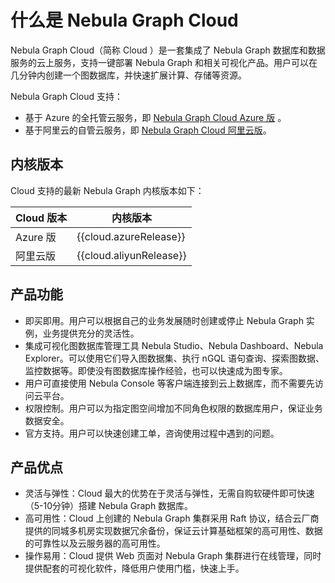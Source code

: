 # 什么是 Nebula Graph Cloud

Nebula Graph Cloud（简称 Cloud ）是一套集成了 Nebula Graph 数据库和数据服务的云上服务，支持一键部署 Nebula Graph 和相关可视化产品。用户可以在几分钟内创建一个图数据库，并快速扩展计算、存储等资源。

Nebula Graph Cloud 支持：

- 基于 Azure 的全托管云服务，即 [Nebula Graph Cloud Azure 版](https://docs.nebula-graph.com.cn/{{cloud.azureRelease}}/nebula-cloud/1.what-is-cloud/) 。
- 基于阿里云的自管云服务，即 [Nebula Graph Cloud 阿里云版](nebula-cloud-on-alibabacloud/1.create-service-instance.md)。

## 内核版本

Cloud 支持的最新 Nebula Graph 内核版本如下：

| Cloud 版本 | 内核版本 |
|-|-|
| Azure 版 | {{cloud.azureRelease}} |
| 阿里云版 | {{cloud.aliyunRelease}} |

## 产品功能

- 即买即用。用户可以根据自己的业务发展随时创建或停止 Nebula Graph 实例，业务提供充分的灵活性。
- 集成可视化图数据库管理工具 Nebula Studio、Nebula Dashboard、Nebula Explorer。可以使用它们导入图数据集、执行 nGQL 语句查询、探索图数据、监控数据等。即使没有图数据库操作经验，也可以快速成为图专家。
- 用户可直接使用 Nebula Console 等客户端连接到云上数据库，而不需要先访问云平台。
- 权限控制。用户可以为指定图空间增加不同角色权限的数据库用户，保证业务数据安全。
- 官方支持。用户可以快速创建工单，咨询使用过程中遇到的问题。

## 产品优点

- 灵活与弹性：Cloud 最大的优势在于灵活与弹性，无需自购软硬件即可快速（5-10分钟）搭建 Nebula Graph 数据库。
- 高可用性：Cloud 上创建的 Nebula Graph 集群采用 Raft 协议，结合云厂商提供的同城多机房实现数据冗余备份，保证云计算基础框架的高可用性、数据的可靠性以及云服务器的高可用性。
- 操作易用：Cloud 提供 Web 页面对 Nebula Graph 集群进行在线管理，同时提供配套的可视化软件，降低用户使用门槛，快速上手。

